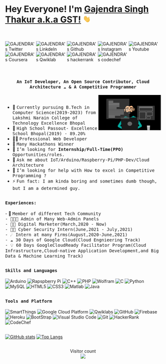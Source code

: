# Hey Everyone! I'm [Gajendra Singh Thakur a.k.a GST!](https://github.com/gajendra1405) <img src="https://github.com/gajendra1405/gajendra1405/blob/main/Hi.gif" width="25px">
<br><br>
<a href="https://twitter.com/gajendra1405">
  <img align="left" alt="GAJENDRA's Twitter" width="100px" src="https://img.shields.io/badge/Twitter-1DA1F2?style=for-the-badge&logo=Twitter&logoColor=white" />
</a>
<a href="https://www.linkedin.com/in/gajendrasinghthakur/">
  <img align="left" alt="GAJENDRA's LinkdeIn" width="100px" src="https://img.shields.io/badge/Linkedin-0A66C2?style=for-the-badge&logo=Linkedin&logoColor=white" />
</a>
<a href="https://github.com/gajendra1405">
  <img align="left" alt="GAJENDRA's Github" width="100px" src="https://img.shields.io/badge/Github-181717?style=for-the-badge&logo=Github&logoColor=white" />
</a>
<a href="https://www.instagram.com/gajendra_yt/">
  <img align="left" alt="GAJENDRA's Instagram" width="100px" src="https://img.shields.io/badge/Instagram-E4405F?style=for-the-badge&logo=instagram&logoColor=white" />
</a>
<a href="https://www.youtube.com/channel/UCmc3P1WXJeEK6_dRz_EW55A">
  <img align="left" alt="GAJENDRA's Youtube" width="100px" src="https://img.shields.io/badge/YouTube-FF0000?style=for-the-badge&logo=YouTube&logoColor=white" />
</a>
<a href="https://www.coursera.org/user/783266de616430532daffe5c74cc890b">
  <img align="left" alt="GAJENDRA's Coursera" width="100px" src="https://img.shields.io/badge/Coursera-0056D2?style=for-the-badge&logo=Coursera&logoColor=white" />
</a>
<a href="https://www.qwiklabs.com/public_profiles/b33b05ab-0ae4-46fa-994a-901b7d8034bd">
  <img align="left" alt="GAJENDRA's Qwiklab" width="100px" src="https://img.shields.io/badge/Qwiklabs-F5CD0E?style=for-the-badge&logo=Qwiklabs&logoColor=black" />
</a>
<br><br>
<a href="https://www.hackerrank.com/gajendralenovo">
  <img align="left" alt="GAJENDRA's hackerrank" width="100px" src="https://img.shields.io/badge/HackerRank-2EC866?style=for-the-badge&logo=HackerRank&logoColor=black" />
</a>
<a href="#">
  <img align="left" alt="GAJENDRA's codechef" width="100px" src="https://img.shields.io/badge/Codechef-5B4638?style=for-the-badge&logo=CodeChef&logoColor=white" />
</a>
<br>
<br>
<br>
<br>
<p align="center"><h4 align="center"><samp> An IoT Developer, An Open Source Contributor, Cloud Architecture ☁  & A Competitive Programmer </samp></h4></p>

<div>
<img align="right" src="https://github.com/gajendra1405/gajendra1405/blob/main/terminal.jpg" width="40%"/>
  <br>

- 👷 <samp>Currently pursuing B.Tech in Computer Science(2019-2023) from Lakshmi Narain College of Technology Excellence Bhopal
- 🔭 <samp>High School Passout- Excellence School Bhopal(2019) - 89.20%
- ✍🏻 <samp>Professional Web Developer
- 🥇 <samp>Many Hackathons Winner 
- 💼 <samp>I’m looking for **Internship/Full-Time(PPO)** Opportunities/roles.
- 💬 <samp>Ask me about IoT/Arduino/Raspberry-Pi/PHP-Dev/Cloud Architecture
- 🤔 <samp>I’m looking for help with How to excel in Competitive Programming ?
- ⚡ <samp>Fun fact: I am kinda boring and sometimes dumb though, but I am a determined guy.
</div>

##

<div>
<h4><b><samp>Experiences:</samp></b></h4>
- 👷 <samp>Member of different Tech Community<br>
- 👨🏾‍💻 <samp>Admin of Many Web-Admin Panels<br>
- 🕵🏻 <samp>Digital Marketer(March,2020 - Now)<br>
- 🐱‍💻 <samp>Cyber Security Intern(June,2021 - July,2021)<br>
- ☄️ <samp>Intern at many Firms(August,2020-June,2021)<br>
- ☁ <samp>30 Days of Google Cloud(Cloud Engnieering Track)<br>
- 💡 <samp>60 Days GoogleCloudReady Facilitator Program(Cloud Infrastructure,Cloud-native Application Development,and Big Data & Machine Learning Track)<br>
</div>

##

<h4><b><samp>Skills and Languages</samp></b></h4>

![Arduino](https://img.shields.io/badge/Arduino-00979D?style=flat-square&logo=Arduino&logoColor=white)
![Rapspberry Pi](https://img.shields.io/badge/Raspberry_pi-C51A4A?style=flat-square&logo=raspberry-pi&logoColor=white)
![C++](https://img.shields.io/badge/C++-00599C?style=flat-square&logo=c%2B%2B&logoColor=white)
![PHP](https://img.shields.io/badge/PHP-777BB4?style=flat-square&logo=php&logoColor=white)
![Wolfram](https://img.shields.io/badge/Wolfram-DD1100?style=flat-square&logo=Wolfram&logoColor=white)
![C](https://img.shields.io/badge/C-27338e?style=flat-square&logo=c&logoColor=white)
![Python](https://img.shields.io/badge/Python-3776AB?style=flat-square&logo=Python&logoColor=white)
![MySQL](https://img.shields.io/badge/MySQL-4479A1?style=flat-square&logo=MySQL&logoColor=white)
![HTML5](https://img.shields.io/badge/HTML5-E34F26?style=flat-square&logo=HTML5&logoColor=white)
![CSS3](https://img.shields.io/badge/CSS3-1572B6?style=flat-square&logo=CSS3&logoColor=white)
![Matlab](https://img.shields.io/badge/MATLAB-800000?style=flat-square&logo=MathWorks&logoColor=white)
![Java](https://img.shields.io/badge/Java-013243?style=flat-square&logo=Java&logoColor=white)

##
<h4><b><samp>Tools and Platform</samp></b></h4>

![SmartThings](https://img.shields.io/badge/SmartThings-777BB4?style=flat-square&logo=SmartThings&logoColor=white)
![Google Cloud Platform](https://img.shields.io/badge/Google_Cloud-4285F4?style=flat-square&logo=google-cloud&logoColor=white)
![Qwiklabs](https://img.shields.io/badge/Qwiklabs-F5CD0E?style=flat-square&logo=Qwiklabs&logoColor=800000)
![GitHub](https://img.shields.io/badge/GitHub-181717?style=flat-square&logo=github)
![Firebase](https://img.shields.io/badge/Firebase-ffcb2c?style=flat-square&logo=Firebase&logoColor=DD1100)
![Heroku](https://img.shields.io/badge/Heroku-430098?style=flat-square&logo=Heroku&logoColor=white)
![BootStrap](https://img.shields.io/badge/Bootstrap-7952B3?style=flat-square&logo=bootstrap&logoColor=white)
![Visual Studio Code](https://img.shields.io/badge/Visual_Studio_Code-007ACC?style=flat-square&logo=Visual-Studio-Code&logoColor=white)
![Git](https://img.shields.io/badge/Git-F05032?style=flat-square&logo=Git&logoColor=white)
![HackerRank](https://img.shields.io/badge/HackerRank-107C10?style=flat-square&logo=HackerRank&logoColor=black)
![CodeChef](https://img.shields.io/badge/CodeChef-5B4638?style=flat-square&logo=CodeChef&logoColor=white)


##
[![GitHub stats](https://github-readme-stats.vercel.app/api?username=gajendra1405&count_private=true&show_icons=true&theme=radical&&include_all_commits=true)](https://github.com/gajendra1405/github-readme-stats-1)    [![Top Langs](https://github-readme-stats.vercel.app/api/top-langs/?username=gajendra1405&hide=html,css,javascript)](https://github.com/gajendra1405/github-readme-stats-1)

##
<p align="center"> 
  Visitor count<br>
  <img src="https://profile-counter.glitch.me/gajendra1405/count.svg" />
</p>
